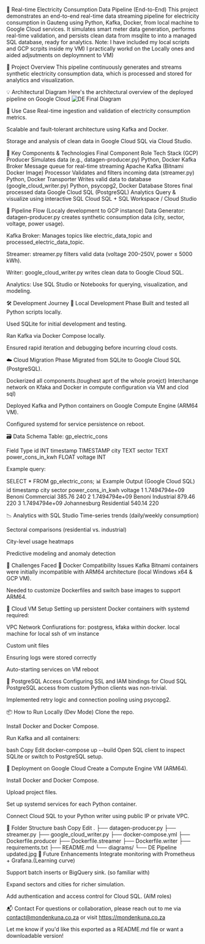🔌 Real-time Electricity Consumption Data Pipeline (End-to-End)
This project demonstrates an end-to-end real-time data streaming pipeline for electricity consumption in Gauteng using Python, Kafka, Docker, from local machine to  Google Cloud services. It simulates smart meter data generation, performs real-time validation, and persists clean data from msqlite to into a managed SQL database, ready for analytics.
Note: I have included my local scripts and GCP scrpits inside my VM) I practically workd on the Locally ones and aided adjsutments on deploymnent to VM)

🧠 Project Overview
This pipeline continuously generates and streams synthetic electricity consumption data, which is processed and stored for analytics and visualization.

💡 Architectural Diagram
Here's the architectural overview of the deployed pipeline on Google Cloud
![DE Final Diagram](https://github.com/user-attachments/assets/d1374920-dae9-46a0-a883-9363e6fc3687)



📌 Use Case
Real-time ingestion and validation of electricity consumption metrics.

Scalable and fault-tolerant architecture using Kafka and Docker.

Storage and analysis of clean data in Google Cloud SQL via Cloud Studio.

🚀 Key Components & Technologies
Final Component	Role	Tech Stack (GCP)
Producer	Simulates data (e.g., datagen-producer.py)	Python, Docker
Kafka Broker	Message queue for real-time streaming	Apache Kafka (Bitnami Docker Image)
Processor	Validates and filters incoming data (streamer.py)	Python, Docker
Transporter	Writes valid data to database (google_cloud_writer.py)	Python, psycopg2, Docker
Database	Stores final processed data	Google Cloud SQL (PostgreSQL)
Analytics	Query & visualize using interactive SQL	Cloud SQL + SQL Workspace / Cloud Studio

🔁 Pipeline Flow (Localy development to GCP instance)
Data Generator: datagen-producer.py creates synthetic consumption data (city, sector, voltage, power usage).

Kafka Broker: Manages topics like electric_data_topic and processed_electric_data_topic.

Streamer: streamer.py filters valid data (voltage 200–250V, power ≤ 5000 kWh).

Writer: google_cloud_writer.py writes clean data to Google Cloud SQL.

Analytics: Use SQL Studio or Notebooks for querying, visualization, and modeling.

🛠️ Development Journey
📍 Local Development Phase
Built and tested all Python scripts locally.

Used SQLite for initial development and testing.

Ran Kafka via Docker Compose locally.

Ensured rapid iteration and debugging before incurring cloud costs.

☁️ Cloud Migration Phase
Migrated from SQLite to Google Cloud SQL (PostgreSQL).

Dockerized all components.(toughest aprt of the whole proejct) Interchange network on Kfaka and Docker in compute configuration via VM and clod sql)

Deployed Kafka and Python containers on Google Compute Engine (ARM64 VM).

Configured systemd for service persistence on reboot.

🗃️ Data Schema
Table: gp_electric_cons

Field	Type
id	INT
timestamp	TIMESTAMP
city	TEXT
sector	TEXT
power_cons_in_kwh	FLOAT
voltage	INT

Example query:

SELECT * FROM gp_electric_cons;
📊 Example Output (Google Cloud SQL)
id	timestamp	city	sector	power_cons_in_kwh	voltage
1	1.7494794e+09	Benoni	Commercial	385.76	240
2	1.7494794e+09	Benoni	Industrial	879.46	220
3	1.7494794e+09	Johannesburg	Residential	540.14	220

📉 Analytics with SQL Studio
Time-series trends (daily/weekly consumption)

Sectoral comparisons (residential vs. industrial)

City-level usage heatmaps

Predictive modeling and anomaly detection

🧱 Challenges Faced
🐳 Docker Compatibility Issues
Kafka Bitnami containers were initially incompatible with ARM64 architecture (local Windows x64 & GCP VM).

Needed to customize Dockerfiles and switch base images to support ARM64.

🔄 Cloud VM Setup
Setting up persistent Docker containers with systemd required:

VPC Network Confiurations for:
postgress, kfaka within docker.
local machine for local ssh of vm instance

Custom unit files

Ensuring logs were stored correctly

Auto-starting services on VM reboot

🔐 PostgreSQL Access
Configuring SSL and IAM bindings for Cloud SQL PostgreSQL access from custom Python clients was non-trivial.

Implemented retry logic and connection pooling using psycopg2.

📦 How to Run Locally (Dev Mode)
Clone the repo.

Install Docker and Docker Compose.

Run Kafka and all containers:

bash
Copy
Edit
docker-compose up --build
Open SQL client to inspect SQLite or switch to PostgreSQL setup.

📡 Deployment on Google Cloud
Create a Compute Engine VM (ARM64).

Install Docker and Docker Compose.

Upload project files.

Set up systemd services for each Python container.

Connect Cloud SQL to your Python writer using public IP or private VPC.

📂 Folder Structure
bash
Copy
Edit
.
├── datagen-producer.py
├── streamer.py
├── google_cloud_writer.py
├── docker-compose.yml
├── Dockerfile.producer
├── Dockerfile.streamer
├── Dockerfile.writer
├── requirements.txt
├── README.md
└── diagrams/
    └── DE Pipeline updated.jpg
🧠 Future Enhancements
Integrate monitoring with Prometheus + Grafana.(Learning curve)

Support batch inserts or BigQuery sink. (so familiar with)

Expand sectors and cities for richer simulation.

Add authentication and access control for Cloud SQL. (AIM roles)

📬 Contact
For questions or collaboration, please reach out to me via contact@mondenkuna.co.za or visit https://mondenkuna.co.za

Let me know if you'd like this exported as a README.md file or want a downloadable version!
